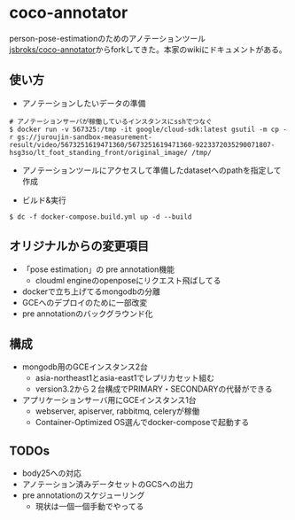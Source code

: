 # coco-annotator

person-pose-estimationのためのアノテーションツール  
[jsbroks/coco-annotator](https://github.com/jsbroks/coco-annotator)からforkしてきた。本家のwikiにドキュメントがある。

## 使い方
- アノテーションしたいデータの準備
```
# アノテーションサーバが稼働しているインスタンスにsshでつなぐ
$ docker run -v 567325:/tmp -it google/cloud-sdk:latest gsutil -m cp -r gs://juroujin-sandbox-measurement-result/video/5673251619471360/5673251619471360-9223372035290071807-hsg3so/lt_foot_standing_front/original_image/ /tmp/
```

- アノテーションツールにアクセスして準備したdatasetへのpathを指定して作成

- ビルド&実行
```
$ dc -f docker-compose.build.yml up -d --build
```


## オリジナルからの変更項目
- 「pose estimation」の pre annotation機能
  - cloudml engineのopenposeにリクエスト飛ばしてる
- dockerで立ち上げてるmongodbの分離
- GCEへのデプロイのために一部改変
- pre annotationのバックグラウンド化

## 構成
- mongodb用のGCEインスタンス2台
  - asia-northeast1とasia-east1でレプリカセット組む
  - version3.2から２台構成でPRIMARY・SECONDARYの代替ができる
- アプリケーションサーバ用にGCEインスタンス1台
  - webserver, apiserver, rabbitmq, celeryが稼働
  - Container-Optimized OS選んでdocker-composeで起動する


## TODOs
- body25への対応
- アノテーション済みデータセットのGCSへの出力
- pre annotationのスケジューリング
  - 現状は一個一個手動でやってる